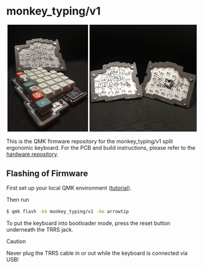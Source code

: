 # monkey_typing/v1
<p align="center">
<img src="./images/full.jpg" width="42%">
<img src="./images/pcb-art.jpg" width="56%">
</p>

This is the QMK firmware repository for the monkey_typing/v1 split
ergonomic keyboard.
For the PCB and build instructions, please refer to the
[hardware repository](https://github.com/arrowtip/monkey-typing_v1).

## Flashing of Firmware
First set up your local QMK environment 
([tutorial](https://docs.qmk.fm/#/getting_started_build_tools)).

Then run
```bash
$ qmk flash -kb monkey_typing/v1 -km arrowtip
```
To put the keyboard into bootloader mode, press the reset button underneath
the TRRS jack.

> [!CAUTION]
> Never plug the TRRS cable in or out while the keyboard is connected via USB!
